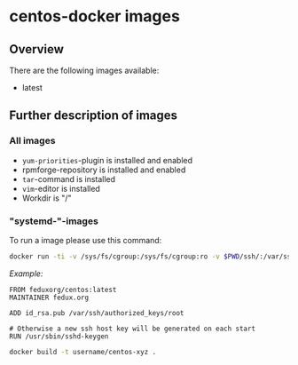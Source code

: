 # centos-docker images

## Overview

There are the following images available:

* latest

## Further description of images

### All images

* `yum-priorities`-plugin is installed and enabled
* rpmforge-repository is installed and enabled
* `tar`-command is installed
* `vim`-editor is installed
* Workdir is "/"

### "systemd-"-images

To run a image please use this command:

```bash
docker run -ti -v /sys/fs/cgroup:/sys/fs/cgroup:ro -v $PWD/ssh/:/var/ssh -v /var/log/journal:/var/log/journal -p 8022:22 username/centos
```

*Example:*

```docker
FROM feduxorg/centos:latest
MAINTAINER fedux.org

ADD id_rsa.pub /var/ssh/authorized_keys/root

# Otherwise a new ssh host key will be generated on each start
RUN /usr/sbin/sshd-keygen
```

```bash
docker build -t username/centos-xyz .
```
